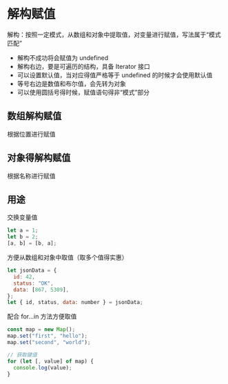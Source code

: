 # 解构赋值

解构：按照一定模式，从数组和对象中提取值，对变量进行赋值，写法属于“模式匹配”

- 解构不成功将会赋值为 undefined
- 解构右边，要是可遍历的结构，具备 Iterator 接口
- 可以设置默认值，当对应得值严格等于 undefined 的时候才会使用默认值
- 等号右边是数值和布尔值，会先转为对象
- 可以使用圆括号得时候，赋值语句得非“模式”部分

## 数组解构赋值

根据位置进行赋值

## 对象得解构赋值

根据名称进行赋值

## 用途

交换变量值

```js
let a = 1;
let b = 2;
[a, b] = [b, a];
```

方便从数组和对象中取值（取多个值得实惠）

```js
let jsonData = {
  id: 42,
  status: "OK",
  data: [867, 5309],
};
let { id, status, data: number } = jsonData;
```

配合 for...in 方法方便取值

```js
const map = new Map();
map.set("first", "hello");
map.set("second", "world");

// 获取键值
for (let [, value] of map) {
  console.log(value);
}
```
